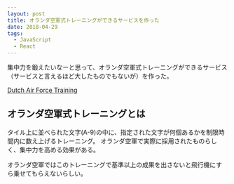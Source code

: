 ```yaml
---
layout: post
title: オランダ空軍式トレーニングができるサービスを作った
date: 2018-04-29
tags:
  - JavaScript
  - React
---
```


集中力を鍛えたいなーと思って、オランダ空軍式トレーニングができるサービス（サービスと言えるほど大したものでもないが）を作った。

[Dutch Air Force Training](http://saitoxu.io/playground/dutch-air-force-training)

## **オランダ空軍式トレーニングとは**

タイル上に並べられた文字(A-9)の中に、指定された文字が何個あるかを制限時間内に数え上げるトレーニング。
オランダ空軍で実際に採用されたものらしく、集中力を高める効果がある。

オランダ空軍ではこのトレーニングで基準以上の成果を出さないと飛行機にすら乗せてもらえないらしい。
